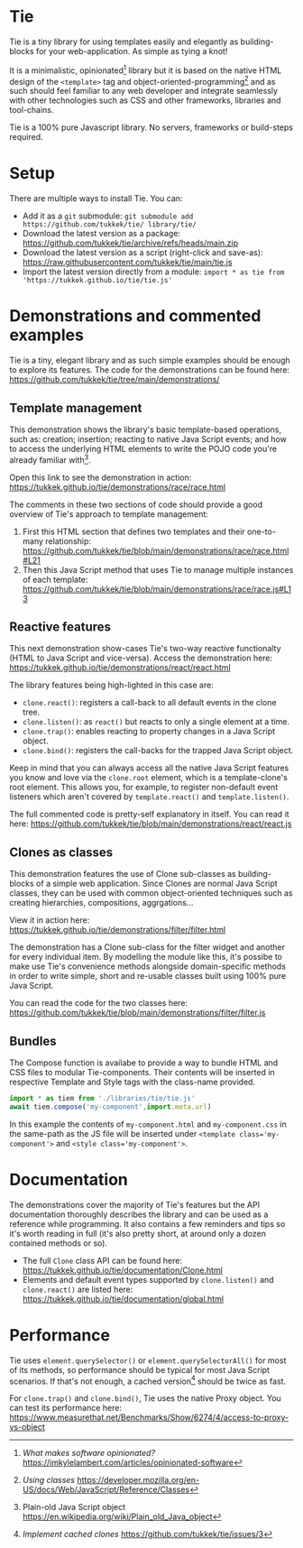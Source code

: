 # Tie
Tie is a tiny library for using templates easily and elegantly as building-blocks for your web-application. As simple as tying a knot!

It is a minimalistic, opinionated[^O] library but it is based on the native HTML design of the `<template>` tag and object-oriented-programming[^OOP] and as such should feel familiar to any web developer and integrate seamlessly with other technologies such as CSS and other frameworks, libraries and tool-chains.

Tie is a 100% pure Javascript library. No servers, frameworks or build-steps required.

[^O]: *What makes software opinionated?* https://imkylelambert.com/articles/opinionated-software
[^OOP]: *Using classes* https://developer.mozilla.org/en-US/docs/Web/JavaScript/Reference/Classes

# Setup
There are multiple ways to install Tie. You can:
* Add it as a `git` submodule: `git submodule add https://github.com/tukkek/tie/ library/tie/`
* Download the latest version as a package: https://github.com/tukkek/tie/archive/refs/heads/main.zip
* Download the latest version as a script (right-click and save-as): https://raw.githubusercontent.com/tukkek/tie/main/tie.js
* Import the latest version directly from a module: `import * as tie from 'https://tukkek.github.io/tie/tie.js'`

# Demonstrations and commented examples
Tie is a tiny, elegant library and as such simple examples should be enough to explore its features. The code for the demonstrations can be found here: https://github.com/tukkek/tie/tree/main/demonstrations/

## Template management
This demonstration shows the library's basic template-based operations, such as: creation; insertion; reacting to native Java Script events; and how to access the underlying HTML elements to write the POJO code you're already familiar with[^POJO].

Open this link to see the demonstration in action: https://tukkek.github.io/tie/demonstrations/race/race.html

The comments in these two sections of code should provide a good overview of Tie's approach to template management:
1. First this HTML section that defines two templates and their one-to-many relationship: https://github.com/tukkek/tie/blob/main/demonstrations/race/race.html#L21
2. Then this Java Script method that uses Tie to manage multiple instances of each template: https://github.com/tukkek/tie/blob/main/demonstrations/race/race.js#L13

[^POJO]: Plain-old Java Script object https://en.wikipedia.org/wiki/Plain_old_Java_object

## Reactive features
This next demonstration show-cases Tie's two-way reactive functionalty (HTML to Java Script and vice-versa). Access the demonstration here: https://tukkek.github.io/tie/demonstrations/react/react.html

The library features being high-lighted in this case are:
- `clone.react()`: registers a call-back to all default events in the clone tree.
- `clone.listen()`: as `react()` but reacts to only a single element at a time.
- `clone.trap()`: enables reacting to property changes in a Java Script object.
- `clone.bind()`: registers the call-backs for the trapped Java Script object.

Keep in mind that you can always access all the native Java Script features you know and love via the `clone.root` element, which is a template-clone's root element. This allows you, for example, to register non-default event listeners which aren't covered by `template.react()` and `template.listen()`.

The full commented code is pretty-self explanatory in itself. You can read it here: https://github.com/tukkek/tie/blob/main/demonstrations/react/react.js

## Clones as classes
This demonstration features the use of Clone sub-classes as building-blocks of a simple web application. Since Clones are normal Java Script classes, they can be used with common object-oriented techniques such as creating hierarchies, compositions, aggrgations...

View it in action here: https://tukkek.github.io/tie/demonstrations/filter/filter.html

The demonstration has a Clone sub-class for the filter widget and another for every individual item. By modelling the module like this, it's possibe to make use Tie's convenience methods alongside domain-specific methods in order to write simple, short and re-usable classes built using 100% pure Java Script.

You can read the code for the two classes here: https://github.com/tukkek/tie/blob/main/demonstrations/filter/filter.js

## Bundles
The Compose function is availabe to provide a way to bundle HTML and CSS files to modular Tie-components. Their contents will be inserted in respective Template and Style tags with the class-name provided.

~~~js
import * as tiem from './libraries/tie/tie.js'
await tiem.compose('my-component',import.meta.url)
~~~

In this example the contents of `my-component.html` and `my-component.css` in the same-path as the JS file will be inserted under `<template class='my-component'>` and `<style class='my-component'>`.

# Documentation
The demonstrations cover the majority of Tie's features but the API documentation thoroughly describes the library and can be used as a reference while programming. It also contains a few reminders and tips so it's worth reading in full (it's also pretty short, at around only a dozen contained methods or so).

- The full `Clone` class API can be found here: https://tukkek.github.io/tie/documentation/Clone.html
- Elements and default event types supported by `clone.listen()` and `clone.react()` are listed here: https://tukkek.github.io/tie/documentation/global.html

# Performance
Tie uses `element.querySelector()` or `element.querySelectorAll()` for most of its methods, so performance should be typical for most Java Script scenarios. If that's not enough, a cached version[^C] should be twice as fast.

For `clone.trap()` and `clone.bind()`, Tie uses the native Proxy object. You can test its performance here: https://www.measurethat.net/Benchmarks/Show/6274/4/access-to-proxy-vs-object

[^C]: *Implement cached clones* https://github.com/tukkek/tie/issues/3
